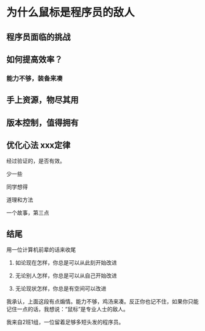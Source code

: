 # 为什么鼠标是程序员的敌人

## 程序员面临的挑战



## 如何提高效率？

### 能力不够，装备来凑



## 手上资源，物尽其用



## 版本控制，值得拥有



## 优化心法 xxx定律



经过验证的，是否有效。

少一些

同学想得

道理和方法

一个故事，第三点



## 结尾



用一位计算机前辈的话来收尾

1. 如论现在怎样，你总是可以从此刻开始改进

2. 无论别人怎样，你总是可以从自己开始改进

3. 无论现状怎样，你总是有空间可以改进

 我承认，上面这段有点煽情。能力不够，鸡汤来凑。反正你也记不住，如果你只能记住一点的话，我想说：“鼠标”是专业人士的敌人。

我来自2班1组，一位留着足够多短头发的程序员。